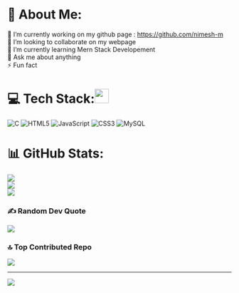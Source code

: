 # 💫 About Me:
🔭 I’m currently working on my github page : https://github.com/nimesh-m <br>
👯 I’m looking to collaborate on my webpage <br>
🌱 I’m currently learning Mern Stack Developement <br>
💬 Ask me about anything <br>
⚡ Fun fact


# 💻 Tech Stack:<img src = "https://media2.giphy.com/media/QssGEmpkyEOhBCb7e1/giphy.gif?cid=ecf05e47a0n3gi1bfqntqmob8g9aid1oyj2wr3ds3mg700bl&rid=giphy.gif" width = 32px> 
![C](https://img.shields.io/badge/c-%2300599C.svg?style=for-the-badge&logo=c&logoColor=white) ![HTML5](https://img.shields.io/badge/html5-%23E34F26.svg?style=for-the-badge&logo=html5&logoColor=white) ![JavaScript](https://img.shields.io/badge/javascript-%23323330.svg?style=for-the-badge&logo=javascript&logoColor=%23F7DF1E) ![CSS3](https://img.shields.io/badge/css3-%231572B6.svg?style=for-the-badge&logo=css3&logoColor=white) ![MySQL](https://img.shields.io/badge/mysql-%2300f.svg?style=for-the-badge&logo=mysql&logoColor=white)
# 📊 GitHub Stats:
![](https://github-readme-stats.vercel.app/api?username=nimesh-m&theme=dark&hide_border=false&include_all_commits=true&count_private=true)<br/>
![](https://github-readme-streak-stats.herokuapp.com/?user=nimesh-m&theme=dark&hide_border=false)<br/>
![](https://github-readme-stats.vercel.app/api/top-langs/?username=nimesh-m&theme=dark&hide_border=false&include_all_commits=true&count_private=true&layout=compact)

### ✍️ Random Dev Quote
![](https://quotes-github-readme.vercel.app/api?type=horizontal&theme=gruvbox)

### 🔝 Top Contributed Repo
![](https://github-contributor-stats.vercel.app/api?username=nimesh-m&limit=5&theme=radical&combine_all_yearly_contributions=true)

---
[![](https://visitcount.itsvg.in/api?id=nimesh-m&icon=1&color=0)](https://visitcount.itsvg.in)

<!---
Nimesh-M/Nimesh-M is a ✨ special ✨ repository because its `README.md` (this file) appears on your GitHub profile.
You can click the Preview link to take a look at your changes.
--->
